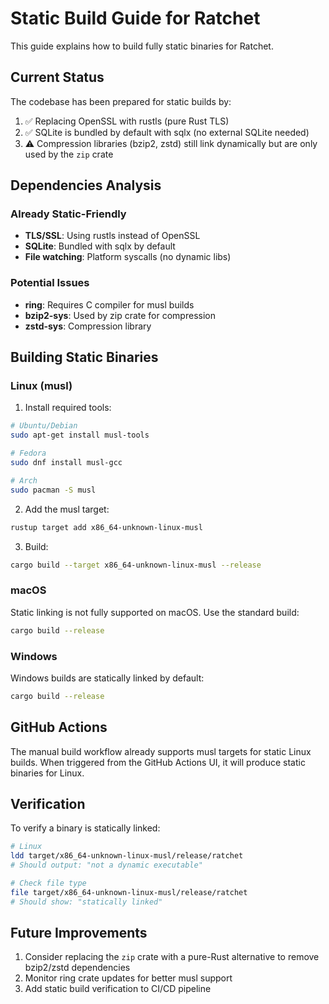 # Static Build Guide for Ratchet

This guide explains how to build fully static binaries for Ratchet.

## Current Status

The codebase has been prepared for static builds by:
1. ✅ Replacing OpenSSL with rustls (pure Rust TLS)
2. ✅ SQLite is bundled by default with sqlx (no external SQLite needed)
3. ⚠️  Compression libraries (bzip2, zstd) still link dynamically but are only used by the `zip` crate

## Dependencies Analysis

### Already Static-Friendly
- **TLS/SSL**: Using rustls instead of OpenSSL
- **SQLite**: Bundled with sqlx by default
- **File watching**: Platform syscalls (no dynamic libs)

### Potential Issues
- **ring**: Requires C compiler for musl builds
- **bzip2-sys**: Used by zip crate for compression
- **zstd-sys**: Compression library

## Building Static Binaries

### Linux (musl)

1. Install required tools:
```bash
# Ubuntu/Debian
sudo apt-get install musl-tools

# Fedora
sudo dnf install musl-gcc

# Arch
sudo pacman -S musl
```

2. Add the musl target:
```bash
rustup target add x86_64-unknown-linux-musl
```

3. Build:
```bash
cargo build --target x86_64-unknown-linux-musl --release
```

### macOS

Static linking is not fully supported on macOS. Use the standard build:
```bash
cargo build --release
```

### Windows

Windows builds are statically linked by default:
```bash
cargo build --release
```

## GitHub Actions

The manual build workflow already supports musl targets for static Linux builds. When triggered from the GitHub Actions UI, it will produce static binaries for Linux.

## Verification

To verify a binary is statically linked:

```bash
# Linux
ldd target/x86_64-unknown-linux-musl/release/ratchet
# Should output: "not a dynamic executable"

# Check file type
file target/x86_64-unknown-linux-musl/release/ratchet
# Should show: "statically linked"
```

## Future Improvements

1. Consider replacing the `zip` crate with a pure-Rust alternative to remove bzip2/zstd dependencies
2. Monitor ring crate updates for better musl support
3. Add static build verification to CI/CD pipeline